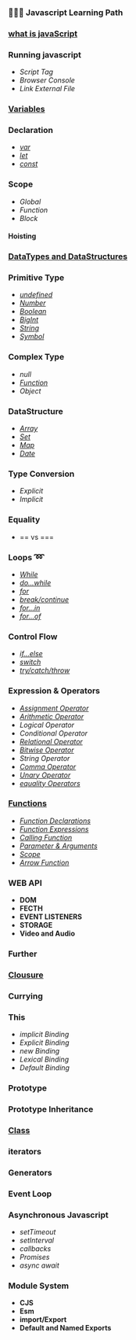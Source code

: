 ### :school::school::school: Javascript Learning Path 
### [what is javaScript](https://developer.mozilla.org/en-US/docs/Learn/Getting_started_with_the_web/JavaScript_basics#what_is_javascript)
### Running javascript
* *Script Tag*
* *Browser Console*
* *Link External File*  
### [Variables](https://developer.mozilla.org/en-US/docs/Glossary/Variable)
### Declaration
* [*var*](https://developer.mozilla.org/en-US/docs/Web/JavaScript/Reference/Statements/var)
* [*let*](https://developer.mozilla.org/en-US/docs/Web/JavaScript/Reference/Statements/let)
* [*const*](https://developer.mozilla.org/en-US/docs/Web/JavaScript/Reference/Statements/const)
### Scope
* *Global*
* *Function*
* *Block*
#### Hoisting
### [DataTypes and DataStructures](https://developer.mozilla.org/en-US/docs/Web/JavaScript/Data_structures)
### Primitive Type
* [*undefined*](https://developer.mozilla.org/en-US/docs/Glossary/undefined)
* [*Number*](https://developer.mozilla.org/en-US/docs/Glossary/Number)
* [*Boolean*](https://developer.mozilla.org/en-US/docs/Glossary/Boolean)
* [*BigInt*](https://developer.mozilla.org/en-US/docs/Glossary/BigInt)
* [*String*](https://developer.mozilla.org/en-US/docs/Glossary/String)
* [*Symbol*](https://developer.mozilla.org/en-US/docs/Glossary/Symbol)
### Complex Type
* *null*
* [*Function*](https://developer.mozilla.org/en-US/docs/Web/JavaScript/Reference/Global_Objects/Function)
* *Object*
### DataStructure
* [*Array*](https://developer.mozilla.org/en-US/docs/Web/JavaScript/Reference/Global_Objects/Array)
* [*Set*](https://developer.mozilla.org/en-US/docs/Web/JavaScript/Reference/Global_Objects/Set)
* [*Map*](https://developer.mozilla.org/en-US/docs/Web/JavaScript/Reference/Global_Objects/Map)
* [*Date*](https://developer.mozilla.org/en-US/docs/Web/JavaScript/Reference/Global_Objects/Date)
### Type Conversion
* *Explicit*
*  *Implicit*
### Equality
* == vs ===
### Loops :loop:
* [*While*](https://developer.mozilla.org/en-US/docs/Web/JavaScript/Reference/Statements/while)
* [*do...while*](https://developer.mozilla.org/en-US/docs/Web/JavaScript/Reference/Statements/do...while)
* [*for*](https://developer.mozilla.org/en-US/docs/Web/JavaScript/Reference/Statements/for)
* [*break/continue*](https://developer.mozilla.org/en-US/docs/Web/JavaScript/Reference/Statements/break)
* [*for...in*](https://developer.mozilla.org/en-US/docs/Web/JavaScript/Reference/Statements/for...in)
* [*for...of*](https://developer.mozilla.org/en-US/docs/Web/JavaScript/Reference/Statements/for...of)
### Control Flow
* [*if...else*](https://developer.mozilla.org/en-US/docs/Web/JavaScript/Reference/Statements/if...else)
* [*switch*](https://developer.mozilla.org/en-US/docs/Web/JavaScript/Reference/Statements/switch)
* [*try/catch/throw*](https://developer.mozilla.org/en-US/docs/Web/JavaScript/Reference/Statements/try...catch)
### Expression & Operators
* [*Assignment Operator*](https://developer.mozilla.org/en-US/docs/Web/JavaScript/Reference/Operators#assignment_operators)
* [*Arithmetic Operator*](https://developer.mozilla.org/en-US/docs/Web/JavaScript/Reference/Operators#arithmetic_operators)
* *Logical Operator*
* *Conditional Operator*
* [*Relational Operator*](https://developer.mozilla.org/en-US/docs/Web/JavaScript/Reference/Operators#relational_operators)
* [*Bitwise Operator*](https://developer.mozilla.org/en-US/docs/Web/JavaScript/Reference/Operators#bitwise_shift_operators)
* *String Operator*
* [*Comma Operator*](https://developer.mozilla.org/en-US/docs/Web/JavaScript/Reference/Operators#comma_operator)
* [*Unary Operator*](https://developer.mozilla.org/en-US/docs/Web/JavaScript/Reference/Operators#unary_operators)
* [*equality Operators*](https://developer.mozilla.org/en-US/docs/Web/JavaScript/Reference/Operators#equality_operators)
### [Functions](https://developer.mozilla.org/en-US/docs/Web/JavaScript/Guide/Functions)
* [*Function Declarations*](https://developer.mozilla.org/en-US/docs/Web/JavaScript/Guide/Functions#function_declarations)
* [*Function Expressions*](https://developer.mozilla.org/en-US/docs/Web/JavaScript/Guide/Functions#function_expressions)
* [*Calling Function*](https://developer.mozilla.org/en-US/docs/Web/JavaScript/Guide/Functions#calling_functions)
* [*Parameter & Arguments*](https://developer.mozilla.org/en-US/docs/Web/JavaScript/Guide/Functions#function_parameters)
* [*Scope*](https://developer.mozilla.org/en-US/docs/Web/JavaScript/Guide/Functions#function_scope)
* [*Arrow Function*](https://developer.mozilla.org/en-US/docs/Web/JavaScript/Reference/Functions/Arrow_functions)
### WEB API
* **DOM**
* **FECTH**
* **EVENT LISTENERS**
* **STORAGE**
* **Video and Audio**

### Further
### [Clousure](https://developer.mozilla.org/en-US/docs/Web/JavaScript/Guide/Functions#closures)
### Currying
### This
* *implicit Binding*
* *Explicit Binding*
* *new Binding*
* *Lexical Binding*
* *Default Binding*

### Prototype
### Prototype Inheritance
### [Class](https://developer.mozilla.org/en-US/docs/Web/JavaScript/Reference/Statements/class)
### iterators
### Generators
### Event Loop

### Asynchronous Javascript
* *setTimeout*
* *setInterval*
* *callbacks*
* *Promises*
* *async await*

### Module System
* **CJS**
* **Esm**
* **import/Export**
*  **Default and Named Exports**
